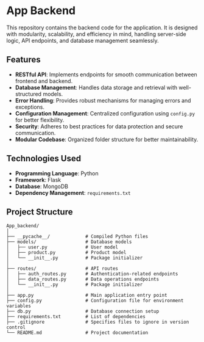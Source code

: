# App Backend

This repository contains the backend code for the application. It is designed with modularity, scalability, and efficiency in mind, handling server-side logic, API endpoints, and database management seamlessly.

## Features

- **RESTful API**: Implements endpoints for smooth communication between frontend and backend.
- **Database Management**: Handles data storage and retrieval with well-structured models.
- **Error Handling**: Provides robust mechanisms for managing errors and exceptions.
- **Configuration Management**: Centralized configuration using `config.py` for better flexibility.
- **Security**: Adheres to best practices for data protection and secure communication.
- **Modular Codebase**: Organized folder structure for better maintainability.

## Technologies Used

- **Programming Language**: Python
- **Framework**: Flask
- **Database**: MongoDB 
- **Dependency Management**: `requirements.txt`

## Project Structure

```plaintext
App_backend/
│
├── __pycache__/             # Compiled Python files
├── models/                  # Database models
│   ├── user.py              # User model
│   ├── product.py           # Product model
│   └── __init__.py          # Package initializer
│
├── routes/                  # API routes
│   ├── auth_routes.py       # Authentication-related endpoints
│   ├── data_routes.py       # Data operations endpoints
│   └── __init__.py          # Package initializer
│
├── app.py                   # Main application entry point
├── config.py                # Configuration file for environment variables
├── db.py                    # Database connection setup
├── requirements.txt         # List of dependencies
├── .gitignore               # Specifies files to ignore in version control
└── README.md                # Project documentation
```
